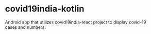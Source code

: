 # covid19india-kotlin
Android app that utilizes covid19india-react project to display covid-19 cases and numbers.
